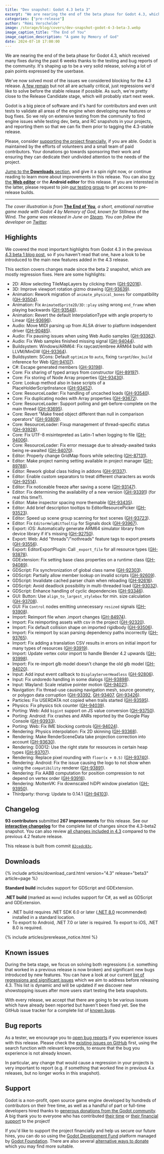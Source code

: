 ```yaml
---
title: "Dev snapshot: Godot 4.3 beta 3"
excerpt: "We are nearing the end of the beta phase for Godot 4.3, which is shaping up to be a very solid release, solving a lot of pain points."
categories: ["pre-release"]
author: "Rémi Verschelde"
image: /storage/blog/covers/dev-snapshot-godot-4-3-beta-3.webp
image_caption_title: "The End of You"
image_caption_description: "A game by Memory of God"
date: 2024-07-10 17:00:00
---
```


We are nearing the end of the beta phase for Godot 4.3, which received many fixes during the past 6 weeks thanks to the testing and bug reports of the community. It's shaping up to be a very solid release, solving a lot of pain points expressed by the userbase.

We've now solved most of the issues we considered blocking for the 4.3 release. [A few remain](https://github.com/orgs/godotengine/projects/61/views/1) but not all are actually critical, just regressions we'd like to solve before the stable release if possible. As such, we're pretty close to the Release Candidate stage, which will probably start next week.

Godot is a big piece of software and it's hard for contributors and even unit tests to validate all areas of the engine when developing new features or bug fixes. So we rely on extensive testing from the community to find engine issues while testing dev, beta, and RC snapshots in your projects, and reporting them so that we can fix them prior to tagging the 4.3-stable release.

Please, consider [supporting the project financially](https://fund.godotengine.org), if you are able. Godot is maintained by the efforts of volunteers and a small team of paid contributors. Your donations go towards sponsoring their work and ensuring they can dedicate their undivided attention to the needs of the project.

[Jump to the **Downloads** section](#downloads), and give it a spin right now, or continue reading to learn more about improvements in this release. You can also [try the **Web editor**](https://editor.godotengine.org/releases/4.3.beta3/) or the **Android editor** for this release. If you are interested in the latter, please request to join [our testing group](https://groups.google.com/g/godot-testers) to get access to pre-release builds.

---

*The cover illustration is from* [**The End of You**](https://store.steampowered.com/app/2962000/The_End_of_You/), *a short, emotional narrative game made with Godot 4 by Memory of God, known for* Stillness of the Wind. *The game was released in June on [Steam](https://store.steampowered.com/app/2962000/The_End_of_You/). You can follow the developer on [Twitter](https://x.com/memoryofgod).*

## Highlights

We covered the most important highlights from Godot 4.3 in the previous [4.3 beta 1 blog post](/article/dev-snapshot-godot-4-3-beta-1/), so if you haven't read that one, have a look to be introduced to the main new features added in the 4.3 release.

This section covers changes made since the beta 2 snapshot, which are mostly regression fixes. Here are some highlights:

- 2D: Allow selecting TileMapLayers by clicking them ([GH-92016](https://github.com/godotengine/godot/pull/92016)).
- 3D: Improve viewport rotation gizmo drawing ([GH-93639](https://github.com/godotengine/godot/pull/93639)).
- Animation: Rework migration of `animate_physical_bones` for compatibility ([GH-93504](https://github.com/godotengine/godot/pull/93504)).
- Animation: Fix `AnimatedSprite2D/3D::play` using wrong `end_frame` when playing backwards ([GH-93548](https://github.com/godotengine/godot/pull/93548)).
- Animation: Revert the default InterpolationType with angle property to Linear ([GH-93696](https://github.com/godotengine/godot/pull/93696)).
- Audio: Move MIDI parsing up from ALSA driver to platform independent driver ([GH-90485](https://github.com/godotengine/godot/pull/90485)).
- Audio: Fix pausing issues when using Web Audio samples ([GH-93362](https://github.com/godotengine/godot/pull/93362)).
- Audio: Fix Web samples finished missing signal ([GH-94044](https://github.com/godotengine/godot/pull/94044)).
- Buildsystem: Windows/ARM64: Fix raycast/embree ARM64 build with LLVM/MinGW ([GH-93364](https://github.com/godotengine/godot/pull/93364)).
- Buildsystem: SCons: Default `optimize` to `auto`, fixing `target`/`dev_build` inference for Web ([GH-94107](https://github.com/godotengine/godot/pull/94107)).
- C#: Escape generated members ([GH-93198](https://github.com/godotengine/godot/pull/93198)).
- Core: Fix sharing of typed arrays from constructor ([GH-89197](https://github.com/godotengine/godot/pull/89197)).
- Core: Fix storing of Node Array properties ([GH-93430](https://github.com/godotengine/godot/pull/93430)).
- Core: Lookup method also in base scripts of a PlaceHolderScriptInstance ([GH-93452](https://github.com/godotengine/godot/pull/93452)).
- Core: ResourceLoader: Fix handling of uncached loads ([GH-93540](https://github.com/godotengine/godot/pull/93540)).
- Core: Fix duplicating nodes with Array properties ([GH-93672](https://github.com/godotengine/godot/pull/93672)).
- Core: ResourceLoader: Support polling and get-before-complete on the main thread ([GH-93695](https://github.com/godotengine/godot/pull/93695)).
- Core: Revert "Make freed object different than null in comparison operators" ([GH-93809](https://github.com/godotengine/godot/pull/93809)).
- Core: ResourceLoader: Fixup management of thread-specific status ([GH-93928](https://github.com/godotengine/godot/pull/93928)).
- Core: Fix UTF-8 misintepreted as Latin-1 when logging to file ([GH-94006](https://github.com/godotengine/godot/pull/94006)).
- Core: ResourceLoader: Fix error message due to already-awaited tasks being re-awaited ([GH-94070](https://github.com/godotengine/godot/pull/94070)).
- Editor: Properly change GridMap floors while selecting ([GH-87131](https://github.com/godotengine/godot/pull/87131)).
- Editor: Make project naming setting available in project manager ([GH-89788](https://github.com/godotengine/godot/pull/89788)).
- Editor: Rework global class hiding in addons ([GH-91337](https://github.com/godotengine/godot/pull/91337)).
- Editor: Enable custom separators to treat different characters as words ([GH-92514](https://github.com/godotengine/godot/pull/92514)).
- Editor: Fix noticeable freeze after saving a scene ([GH-93147](https://github.com/godotengine/godot/pull/93147)).
- Editor: Fix determining the availability of a new version ([GH-93391](https://github.com/godotengine/godot/pull/93391)) (for real this time?).
- Editor: Make inspector spacing more themable ([GH-93435](https://github.com/godotengine/godot/pull/93435)).
- Editor: Add brief description tooltips to EditorResourcePicker ([GH-93523](https://github.com/godotengine/godot/pull/93523)).
- Editor: Speed up scene group scanning for text scenes ([GH-93723](https://github.com/godotengine/godot/pull/93723)).
- Editor: Fix `EditorHelpBitTooltip` for Signals dock ([GH-93967](https://github.com/godotengine/godot/pull/93967)).
- Export: iOS: Automatically generate ARM64 simulator library from device library if it's missing ([GH-92750](https://github.com/godotengine/godot/pull/92750)).
- Export: Web: Add "threads"/"nothreads" feature tags to export presets ([GH-93556](https://github.com/godotengine/godot/pull/93556)).
- Export: EditorExportPlugin: Call `_export_file` for all resource types ([GH-93878](https://github.com/godotengine/godot/pull/93878)).
- GDExtension: Fix setting base class properties on a runtime class ([GH-94089](https://github.com/godotengine/godot/pull/94089)).
- GDScript: Fix synchronization of global class name ([GH-92303](https://github.com/godotengine/godot/pull/92303)).
- GDScript: Partially allow member lookup on invalid scripts ([GH-92609](https://github.com/godotengine/godot/pull/92609)).
- GDScript: Invalidate cached parser chain when reloading ([GH-92616](https://github.com/godotengine/godot/pull/92616)).
- GDScript: Avoid deadlock possibility in multi-threaded load ([GH-93032](https://github.com/godotengine/godot/pull/93032)).
- GDScript: Enhance handling of cyclic dependencies ([GH-93346](https://github.com/godotengine/godot/pull/93346)).
- GUI: Button: Use `align_to_largest_stylebox` for min. size calculation ([GH-93708](https://github.com/godotengine/godot/pull/93708)).
- GUI: Fix `Control` nodes emitting unnecessary `resized` signals ([GH-93908](https://github.com/godotengine/godot/pull/93908)).
- Import: Reimport file when .import changes ([GH-84974](https://github.com/godotengine/godot/pull/84974)).
- Import: Fix reimporting assets with csv in the project ([GH-92320](https://github.com/godotengine/godot/pull/92320)).
- Import: Fix default collision shape on imported rigidbody ([GH-93506](https://github.com/godotengine/godot/pull/93506)).
- Import: Fix reimport by scan parsing dependency paths incorrectly ([GH-93765](https://github.com/godotengine/godot/pull/93765)).
- Import: Fix adding a translation CSV results in errors on initial import for many types of resources ([GH-93919](https://github.com/godotengine/godot/pull/93919)).
- Import: Update vertex color import to handle Blender 4.2 upwards ([GH-93998](https://github.com/godotengine/godot/pull/93998)).
- Import: Fix re-import glb model doesn't change the old glb model ([GH-94020](https://github.com/godotengine/godot/pull/94020)).
- Input: Add input event callback to `DisplayServerHeadless` ([GH-92806](https://github.com/godotengine/godot/pull/92806)).
- Input: Fix undoredo handling in some dialogs ([GH-93898](https://github.com/godotengine/godot/pull/93898)).
- Input: Wayland: Scale relative pointer motion ([GH-94021](https://github.com/godotengine/godot/pull/94021)).
- Navigation: Fix thread-use causing navigation mesh, source geometry, or polygon data corruption ([GH-93392](https://github.com/godotengine/godot/pull/93392), [GH-93407](https://github.com/godotengine/godot/pull/93407), [GH-93426](https://github.com/godotengine/godot/pull/93426)).
- Particles: Fix USERDATA not copied when trails started ([GH-93595](https://github.com/godotengine/godot/pull/93595)).
- Physics: Fix physics tick counter ([GH-94039](https://github.com/godotengine/godot/pull/94039)).
- Porting: Web: Add `bigint` support on JS value conversion ([GH-93750](https://github.com/godotengine/godot/pull/93750)).
- Porting: Android: Fix crashes and ANRs reported by the Google Play Console ([GH-93933](https://github.com/godotengine/godot/pull/93933)).
- Porting: Web: Fix IME blocking controls ([GH-94024](https://github.com/godotengine/godot/pull/94024)).
- Rendering: Physics interpolation: Fix 2D skinning ([GH-93368](https://github.com/godotengine/godot/pull/93368)).
- Rendering: Make RenderSceneData take projection correction into account ([GH-93630](https://github.com/godotengine/godot/pull/93630)).
- Rendering: D3D12: Use the right state for resources in certain heap types ([GH-93707](https://github.com/godotengine/godot/pull/93707)).
- Rendering: Replace pixel rounding with `floor(x + 0.5)` ([GH-93740](https://github.com/godotengine/godot/pull/93740)).
- Rendering: Android: Fix the issue causing the logo to not show when using the `compatibility` renderer ([GH-93891](https://github.com/godotengine/godot/pull/93891)).
- Rendering: Fix AABB computation for position compression to not depend on vertex order ([GH-93916](https://github.com/godotengine/godot/pull/93916)).
- Rendering: MoltenVK: Fix downscaled hiDPI window pixelation ([GH-93950](https://github.com/godotengine/godot/pull/93950)).
- Thirdparty: thorvg: Update to 0.14.1 ([GH-94103](https://github.com/godotengine/godot/pull/94103)).

## Changelog

**93 contributors** submitted **267 improvements** for this release. See our [**interactive changelog**](https://godotengine.github.io/godot-interactive-changelog/#4.3-beta3) for the complete list of changes since the 4.3-beta2 snapshot. You can also review [all changes included in 4.3](https://godotengine.github.io/godot-interactive-changelog/#4.3) compared to the previous 4.2 feature release.

This release is built from commit [`82cedc83c`](https://github.com/godotengine/godot/commit/82cedc83c9069125207c128f9a07ce3d82c317cc).

## Downloads

{% include articles/download_card.html version="4.3" release="beta3" article=page %}

**Standard build** includes support for GDScript and GDExtension.

**.NET build** (marked as `mono`) includes support for C#, as well as GDScript and GDExtension.
- .NET build requires .NET SDK 6.0 or later ([.NET 8.0](https://dotnet.microsoft.com/en-us/download/dotnet/8.0) recommended) installed in a standard location.
- To export to Android, .NET 7.0 or later is required. To export to iOS, .NET 8.0 is required.

{% include articles/prerelease_notice.html %}

## Known issues

During the beta stage, we focus on solving both regressions (i.e. something that worked in a previous release is now broken) and significant new bugs introduced by new features. You can have a look at our current [list of regressions and significant issues](https://github.com/orgs/godotengine/projects/61) which we aim to address before releasing 4.3. This list is dynamic and will be updated if we discover new showstopping issues after more users start testing the beta snapshots.

With every release, we accept that there are going to be various issues which have already been reported but haven't been fixed yet. See the GitHub issue tracker for a complete list of [known bugs](https://github.com/godotengine/godot/issues?q=is%3Aissue+is%3Aopen+label%3Abug+).

## Bug reports

As a tester, we encourage you to [open bug reports](https://github.com/godotengine/godot/issues) if you experience issues with this release. Please check the [existing issues on GitHub](https://github.com/godotengine/godot/issues) first, using the search function with relevant keywords, to ensure that the bug you experience is not already known.

In particular, any change that would cause a regression in your projects is very important to report (e.g. if something that worked fine in previous 4.x releases, but no longer works in this snapshot).

## Support

Godot is a non-profit, open source game engine developed by hundreds of contributors on their free time, as well as a handful of part or full-time developers hired thanks to [generous donations from the Godot community](https://fund.godotengine.org/). A big thank you to everyone who has contributed [their time](https://github.com/godotengine/godot/blob/master/AUTHORS.md) or [their financial support](https://github.com/godotengine/godot/blob/master/DONORS.md) to the project!

If you'd like to support the project financially and help us secure our future hires, you can do so using the [Godot Development Fund](https://fund.godotengine.org/) platform managed by [Godot Foundation](https://godot.foundation/). There are also several [alternative ways to donate](/donate) which you may find more suitable.

